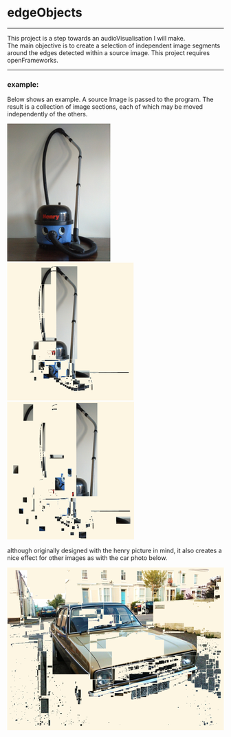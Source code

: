 # edgeObjects

* * *
This project is a step towards an audioVisualisation I will make.   
The main objective is to create a selection of independent image segments around the edges detected within a source image. This project requires openFrameworks.    
* * *
### example:
Below shows an example. A source Image is passed to the program. The result is a collection of image sections, each of which may be moved independently of the others.

![sourceImage](/bin/images/henry1.jpg) ![output](/bin/images/henry2.png) ![outputJumbled](/bin/images/henry3.png)    

although originally designed with the henry picture in mind, it also creates a nice effect for other images as with the car photo below.   

![carObjects](/bin/images/carObjects.png)
